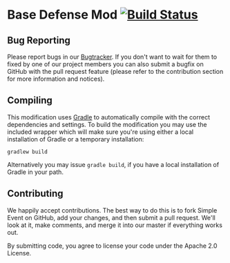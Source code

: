 Base Defense Mod [![Build Status](http://assets.evil-co.com/build/MCBD-MASTER.png)](http://www.evil-co.com/ci/browse/MCBD-MASTER)
================

Bug Reporting
-------------

Please report bugs in our [Bugtracker](https://evilco.atlassian.net/browse/MCBD/). If you don't want to wait for them to
fixed by one of our project members you can also submit a bugfix on GitHub with the pull request feature (please refer
to the contribution section for more information and notices).

Compiling
---------

This modification uses [Gradle](http://www.gradle.org/) to automatically compile with the correct dependencies and
settings. To build the modification you may use the included wrapper which will make sure you're using either a local
installation of Gradle or a temporary installation:

	gradlew build

Alternatively you may issue ```gradle build```, if you have a local installation of Gradle in your path.

Contributing
------------

We happily accept contributions. The best way to do this is to fork Simple Event
on GitHub, add your changes, and then submit a pull request. We'll look at it,
make comments, and merge it into our master if everything works out.

By submitting code, you agree to license your code under the Apache 2.0 License.